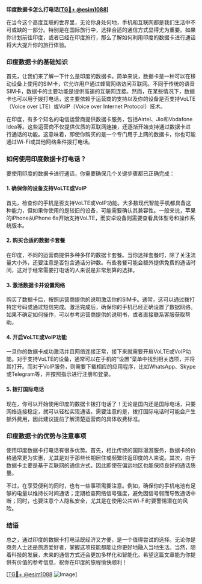 **印度数据卡怎么打电话[[TG💪+ @esim1088](https://t.me/s/esim1088)]**

在当今这个高度互联的世界里，无论你身处何地，手机和互联网都是我们生活中不可或缺的一部分。特别是在国际旅行中，选择合适的通信方式显得尤为重要。如果你计划前往印度，或者已经在印度旅行，那么了解如何利用印度的数据卡进行通话将大大提升你的旅行体验。

### 印度数据卡的基础知识

首先，让我们来了解一下什么是印度的数据卡。简单来说，数据卡是一种可以在移动设备上使用的SIM卡，它允许用户通过蜂窝网络访问互联网。不同于传统的语音SIM卡，数据卡的主要功能是提供高速的互联网连接。然而，在某些情况下，数据卡也可以用于拨打电话，这主要依赖于运营商的支持以及你的设备是否支持VoLTE（Voice over LTE）或VoIP（Voice over Internet Protocol）技术。

在印度，有多个知名的电信运营商提供数据卡服务，包括Airtel、Jio和Vodafone Idea等。这些运营商不仅提供优质的互联网连接，还逐渐开始支持通过数据卡进行通话的功能。这意味着，即使你购买的是一个专门用于上网的数据卡，你也可能通过Wi-Fi或其他网络条件拨打电话。

### 如何使用印度数据卡打电话？

要使用印度的数据卡进行通话，你需要确保几个关键步骤都已正确完成：

#### 1. 确保你的设备支持VoLTE或VoIP

首先，检查你的手机是否支持VoLTE或VoIP功能。大多数现代智能手机都具备这种能力，但如果你使用的是较旧的设备，可能需要确认其兼容性。一般来说，苹果的iPhone从iPhone 6s开始支持VoLTE，而安卓设备则需要查看具体型号和操作系统版本。

#### 2. 购买合适的数据卡套餐

在印度，不同的运营商提供多种多样的数据卡套餐。当你选择套餐时，除了关注流量大小外，还要注意是否包含通话分钟数。有些套餐可能会额外提供免费的通话时间，这对于经常需要打电话的人来说是非常划算的选择。

#### 3. 激活数据卡并设置网络

购买了数据卡后，按照运营商提供的说明激活你的SIM卡。通常，这可以通过拨打特定号码或通过短信完成。激活完成后，确保你的手机已经正确设置了数据网络。如果不确定如何操作，可以参考运营商提供的说明书，或者直接联系客服获取帮助。

#### 4. 开启VoLTE或VoIP功能

一旦你的数据卡成功激活并且网络连接正常，接下来就需要开启VoLTE或VoIP功能。对于支持VoLTE的设备，通常可以在手机的“设置”菜单中找到相关选项，并将其打开。而对于VoIP服务，则需要下载相应的应用程序，比如WhatsApp、Skype或Telegram等，并按照指示进行注册和登录。

#### 5. 拨打国际电话

现在，你可以开始使用印度的数据卡拨打电话了！无论是国内还是国际电话，只要网络连接稳定，就可以轻松实现通话。需要注意的是，拨打国际电话时可能会产生额外费用，因此建议提前了解清楚运营商的具体收费标准。

### 印度数据卡的优势与注意事项

使用印度数据卡打电话有很多优势。首先，相比传统的国际漫游服务，数据卡的价格通常更为实惠，尤其是对于那些长期居住或频繁往返印度的人来说。其次，由于数据卡主要是基于互联网的通信方式，因此即使在偏远地区也能保持良好的通话质量。

不过，在享受便利的同时，也有一些事项需要注意。例如，确保你的手机电池有足够的电量以维持长时间通话；定期检查网络信号强度，避免因信号弱而导致通话中断；同时，也要注意个人隐私安全，尤其是在使用公共Wi-Fi时要警惕潜在的风险。

### 结语

总之，通过印度的数据卡打电话既经济又方便，是一个值得尝试的选择。无论你是商务人士还是旅游爱好者，掌握这项技能都能让你更好地融入当地生活。当然，随着科技的发展，未来的通信方式还会更加多样化和智能化。希望这篇文章能为你提供有价值的参考信息，祝你在印度的旅程愉快顺利！

[[TG💪+ @esim1088](https://t.me/s/esim1088) ![Image](https://i.postimg.cc/4NQfJmqS/Snipaste-2025-05-13-00-14-12.png)]